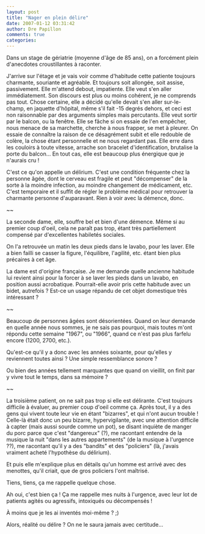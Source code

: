 ```yaml
---
layout: post
title: "Nager en plein délire"
date: 2007-01-12 03:31:42
author: Dre Papillon
comments: true
categories: 
---
```



Dans un stage de gériatrie (moyenne d'âge de 85 ans), on a forcément plein d'anecdotes croustillantes à raconter.

J'arrive sur l'étage et je vais voir comme d'habitude cette patiente toujours charmante, souriante et agréable. Et toujours soit allongée, soit assise, passivement. Elle m'attend debout, impatiente. Elle veut s'en aller immédiatement. Son discours est plus ou moins cohérent, je ne comprends pas tout. Chose certaine, elle a décidé qu'elle devait s'en aller sur-le-champ, en jaquette d'hôpital, même s'il fait -15 degrés dehors, et ceci est non raisonnable par des arguments simples mais percutants. Elle veut sortir par le balcon, ou la fenêtre. Elle se fâche si on essaie de l'en empêcher, nous menace de sa marchette, cherche à nous frapper, se met à pleurer. On essaie de connaître la raison de ce désagrément subit et elle redouble de colère, la chose étant personnelle et ne nous regardant pas. Elle erre dans les couloirs à toute vitesse, arrache son bracelet d'identification, brutalise la porte du balcon... En tout cas, elle est beaucoup plus énergique que je n'aurais cru !

C'est ce qu'on appelle un délirium. C'est une condition fréquente chez la personne âgée, dont le cerveau est fragile et peut "décompenser" de la sorte à la moindre infection, au moindre changement de médicament, etc. C'est temporaire et il suffit de régler le problème médical pour retrouver la charmante personne d'auparavant. Rien à voir avec la démence, donc.

~~

La seconde dame, elle, souffre bel et bien d'une démence. Même si au premier coup d'oeil, cela ne paraît pas trop, étant très partiellement compensé par d'excellentes habiletés sociales.

On l'a retrouvée un matin les deux pieds dans le lavabo, pour les laver. Elle a bien failli se casser la figure, l'équilibre, l'agilité, etc. étant bien plus précaires à cet âge.

La dame est d'origine française. Je me demande quelle ancienne habitude lui revient ainsi pour la forcer à se laver les pieds dans un lavabo, en position aussi acrobatique. Pourrait-elle avoir pris cette habitude avec un bidet, autrefois ? Est-ce un usage répandu de cet objet domestique très intéressant ?

~~

Beaucoup de personnes âgées sont désorientées. Quand on leur demande en quelle année nous sommes, je ne sais pas pourquoi, mais toutes m'ont répondu cette semaine "1967", ou "1966", quand ce n'est pas plus farfelu encore (1200, 2700, etc.).

Qu'est-ce qu'il y a donc avec les années soixante, pour qu'elles y reviennent toutes ainsi ? Une simple ressemblance sonore ?

Ou bien des années tellement marquantes que quand on vieillit, on finit par y vivre tout le temps, dans sa mémoire ?

~~

La troisième patient, on ne sait pas trop si elle est délirante. C'est toujours difficile à évaluer, au premier coup d'oeil comme ça. Après tout, il y a des gens qui vivent toute leur vie en étant "bizarres", et qui n'ont aucun trouble ! Celle-là était donc un peu bizarre, hypervigilante, avec une attention difficile à capter (mais aussi sourde comme un pot), se disant inquiète de manger du porc parce que c'est "dangereux" (?), me racontant entendre de la musique la nuit "dans les autres appartements" (de la musique à l'urgence ??), me racontant qu'il y a des "bandits" et des "policiers" (là, j'avais vraiment acheté l'hypothèse du délirium).

Et puis elle m'explique plus en détails qu'un homme est arrivé avec des menottes, qu'il criait, que de gros policiers l'ont maîtrisé.

Tiens, tiens, ça me rappelle quelque chose.

Ah oui, c'est bien ça ! Ça me rappelle mes nuits à l'urgence, avec leur lot de patients agités ou agressifs, intoxiqués ou décompensés !

À moins que je les ai inventés moi-même ? ;)

Alors, réalité ou délire ? On ne le saura jamais avec certitude...